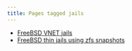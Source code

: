 ```yaml
---
title: Pages tagged jails
---
```


- [FreeBSD VNET jails](/notes/freebsd-vnet-jails.html)
- [FreeBSD thin jails using zfs snapshots](/notes/freebsd-zfs-thin-jails.html)
